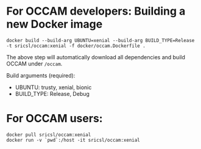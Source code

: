 # For OCCAM developers: Building a new Docker image #

```shell
docker build --build-arg UBUNTU=xenial --build-arg BUILD_TYPE=Release -t sricsl/occam:xenial -f docker/occam.Dockerfile .

```

The above step will automatically download all dependencies and build OCCAM under `/occam`.

Build arguments (required):
- UBUNTU: trusty, xenial, bionic
- BUILD_TYPE: Release, Debug

# For OCCAM users: #

```shell
docker pull sricsl/occam:xenial
docker run -v `pwd`:/host -it sricsl/occam:xenial
```
